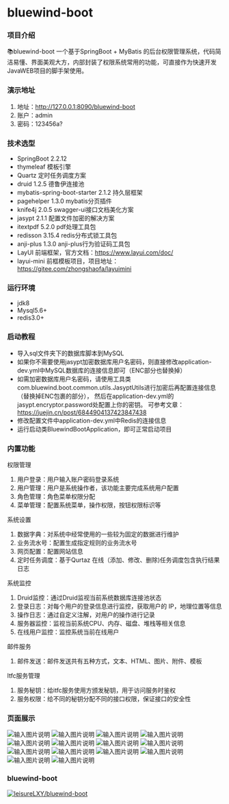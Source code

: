 # bluewind-boot

### 项目介绍
📚bluewind-boot 一个基于SpringBoot + MyBatis 的后台权限管理系统，代码简洁易懂、界面美观大方，内部封装了权限系统常用的功能，可直接作为快速开发JavaWEB项目的脚手架使用。

### 演示地址
01.  地址：<a target="_blank" href="http://127.0.0.1:8090/bluewind-boot">http://127.0.0.1:8090/bluewind-boot</a>
01.  账户：admin
01.  密码：123456a?

### 技术选型
- SpringBoot 2.2.12
- thymeleaf 模板引擎
- Quartz 定时任务调度方案
- druid 1.2.5 德鲁伊连接池
- mybatis-spring-boot-starter 2.1.2 持久层框架
- pagehelper 1.3.0 mybatis分页插件
- knife4j 2.0.5 swagger-ui接口文档美化方案
- jasypt 2.1.1 配置文件加密的解决方案
- itextpdf 5.2.0 pdf处理工具包
- redisson 3.15.4 redis分布式锁工具包
- anji-plus 1.3.0 anji-plus行为验证码工具包
- LayUI 前端框架，官方文档：https://www.layui.com/doc/
- layui-mini 前框模板项目，项目地址：https://gitee.com/zhongshaofa/layuimini

### 运行环境
- jdk8
- Mysql5.6+
- redis3.0+

### 启动教程

- 导入sql文件夹下的数据库脚本到MySQL
- 如果你不需要使用jasypt加密数据库用户名密码，则直接修改application-dev.yml中MySQL数据库的连接信息即可（ENC部分也替换掉）
- 如需加密数据库用户名密码，请使用工具类com.bluewind.boot.common.utils.JasyptUtils进行加密后再配置连接信息（替换掉ENC包裹的部分），
  然后在application-dev.yml的jasypt.encryptor.password处配置上你的密钥。
  可参考文章：https://juejin.cn/post/6844904137423847438
- 修改配置文件中application-dev.yml中Redis的连接信息
- 运行启动类BluewindBootApplication，即可正常启动项目

### 内置功能
权限管理
01.  用户登录：用户输入账户密码登录系统
02.  用户管理：用户是系统操作者，该功能主要完成系统用户配置
03.  角色管理：角色菜单权限分配
04.  菜单管理：配置系统菜单，操作权限，按钮权限标识等

系统设置
01.  数据字典：对系统中经常使用的一些较为固定的数据进行维护
02.  业务流水号：配置生成指定规则的业务流水号
03.  网页配置：配置网站信息
04.  定时任务调度：基于Qurtaz 在线（添加、修改、删除)任务调度包含执行结果日志

系统监控
01.  Druid监控：通过Druid监视当前系统数据库连接池状态
02.  登录日志：对每个用户的登录信息进行监控，获取用户的 IP，地理位置等信息
03.  操作日志：通过自定义注解，对用户的操作进行记录
04.  服务器监控：监视当前系统CPU、内存、磁盘、堆栈等相关信息
05.  在线用户监控：监控系统当前在线用户

邮件服务
01.  邮件发送：邮件发送共有五种方式，文本、HTML、图片、附件、模板

Itfc服务管理
01.  服务秘钥：给itfc服务使用方颁发秘钥，用于访问服务时鉴权
02.  服务权限：给不同的秘钥分配不同的接口权限，保证接口的安全性


### 页面展示
![输入图片说明](https://images.gitee.com/uploads/images/2021/0928/194325_04527e94_5304908.png "登陆20210928190004.png")
![输入图片说明](https://images.gitee.com/uploads/images/2021/0928/194411_0de6e6c6_5304908.png "行为验证码20210928190124.png")
![输入图片说明](https://images.gitee.com/uploads/images/2021/0928/194428_1d3201e2_5304908.png "用户管理20210928190218.png")
![输入图片说明](https://images.gitee.com/uploads/images/2021/0928/194448_72e9ee18_5304908.png "角色管理20210928190248.png")
![输入图片说明](https://images.gitee.com/uploads/images/2021/0928/194504_5d7c3d7f_5304908.png "菜单管理20210928190323.png")
![输入图片说明](https://images.gitee.com/uploads/images/2021/0928/194552_2ca2b92e_5304908.png "业务流水号20210928190704.png")
![输入图片说明](https://images.gitee.com/uploads/images/2021/0928/194621_db9a1d1b_5304908.png "数据字典20210928190647.png")
![输入图片说明](https://images.gitee.com/uploads/images/2021/0928/194638_6eda7fe8_5304908.png "定时任务20210928190719.png")
![输入图片说明](https://images.gitee.com/uploads/images/2021/0928/194712_6b7724b1_5304908.png "服务器监控20210928190500.png")
![输入图片说明](https://images.gitee.com/uploads/images/2021/0928/194734_e8e855eb_5304908.png "在线用户管理20210928190630.png")
![输入图片说明](https://images.gitee.com/uploads/images/2021/0928/194748_81140ee1_5304908.png "操作日志20210928190425.png")
![输入图片说明](https://images.gitee.com/uploads/images/2021/0928/194808_fc3af25b_5304908.png "Druid监控20210928190607.png")
![输入图片说明](https://images.gitee.com/uploads/images/2021/0928/194821_57606555_5304908.png "服务秘钥20210928190345.png")
![输入图片说明](https://images.gitee.com/uploads/images/2021/0928/194834_97216cc4_5304908.png "服务权限20210928190403.png")
### bluewind-boot

[![leisureLXY/bluewind-boot](https://gitee.com/leisureLXY/bluewind-boot/widgets/widget_card.svg?colors=ffffff,1e252b,323d47,455059,d7deea,99a0ae)](https://gitee.com/leisureLXY/bluewind-boot)


